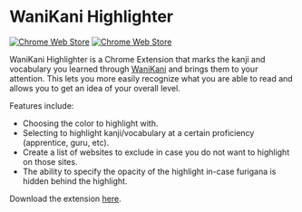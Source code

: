 # WaniKani Highlighter

[![Chrome Web Store](https://img.shields.io/chrome-web-store/users/hombnkakdkackepmkogeoldikgigfeoh.svg)](https://chrome.google.com/webstore/detail/wanikani-highlighter/hombnkakdkackepmkogeoldikgigfeoh)
[![Chrome Web Store](https://img.shields.io/chrome-web-store/stars/hombnkakdkackepmkogeoldikgigfeoh.svg)](https://chrome.google.com/webstore/detail/wanikani-highlighter/hombnkakdkackepmkogeoldikgigfeoh)

WaniKani Highlighter is a Chrome Extension that marks the kanji and vocabulary you learned through [WaniKani](https://www.wanikani.com/) and brings them to your attention. This lets you more easily recognize what you are able to read and allows you to get an idea of your overall level.

Features include:

* Choosing the color to highlight with.
* Selecting to highlight kanji/vocabulary at a certain proficiency (apprentice, guru, etc).
* Create a list of websites to exclude in case you do not want to highlight on those sites.
* The ability to specify the opacity of the highlight in-case furigana is hidden behind the highlight.

Download the extension [here](https://chrome.google.com/webstore/detail/wanikani-highlighter/hombnkakdkackepmkogeoldikgigfeoh).
